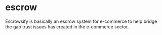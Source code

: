 # escrow
Escrowsify is basically an escrow system for e-commerce to help bridge the gap trust issues has created in the e-commerce sector.
